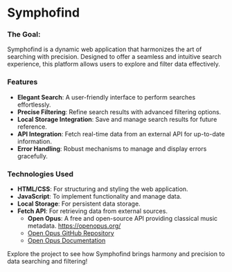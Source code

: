 # Symphofind

### The Goal:
Symphofind is a dynamic web application that harmonizes the art of searching with precision. Designed to offer a seamless and intuitive search experience, this platform allows users to explore and filter data effectively.

### Features
- **Elegant Search**: A user-friendly interface to perform searches effortlessly.
- **Precise Filtering**: Refine search results with advanced filtering options.
- **Local Storage Integration**: Save and manage search results for future reference.
- **API Integration**: Fetch real-time data from an external API for up-to-date information.
- **Error Handling**: Robust mechanisms to manage and display errors gracefully.

### Technologies Used
- **HTML/CSS**: For structuring and styling the web application.
- **JavaScript**: To implement functionality and manage data.
- **Local Storage**: For persistent data storage.
- **Fetch API**: For retrieving data from external sources.
  - **Open Opus**: A free and open-source API providing classical music metadata. https://openopus.org/
  - [Open Opus GitHub Repository](https://github.com/openopus-org/openopus_api)
  - [Open Opus Documentation](https://github.com/openopus-org/openopus_api/blob/master/USAGE.md)



Explore the project to see how Symphofind brings harmony and precision to data searching and filtering!
